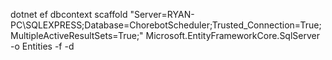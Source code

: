 dotnet ef dbcontext scaffold "Server=RYAN-PC\SQLEXPRESS;Database=ChorebotScheduler;Trusted_Connection=True;MultipleActiveResultSets=True;" Microsoft.EntityFrameworkCore.SqlServer -o Entities -f -d 
